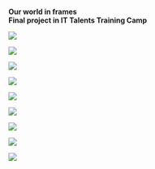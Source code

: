 <b>Our world in frames</b> <br>
<b>Final project in IT Talents Training Camp </b>

<img src="http://i.imgur.com/GqnDL4g.png"></img>

<img src="http://i.imgur.com/oPiEaxe.jpg"></img>

<img src="http://i.imgur.com/EF4fhXb.jpg"></img>

<img src="http://i.imgur.com/oPiEaxe.jpg"></img>

<img src="http://i.imgur.com/so7om1p.png"></img>

<img src="http://i.imgur.com/ZIXAIV5.png"></img>

<img src="http://i.imgur.com/em2VNli.png"></img>

<img src="http://i.imgur.com/KGuTOdO.png"></img>

<img src="http://i.imgur.com/3IOEOKL.jpg"></img>

